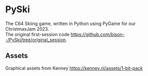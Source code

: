 # PySki

The C64 Skiing game, written in Python using PyGame for our ChristmasJam 2023.  
The original first-session code https://github.com/bison--/PySki/tree/original_session.


## Assets

Graphical assets from Kenney https://kenney.nl/assets/1-bit-pack
